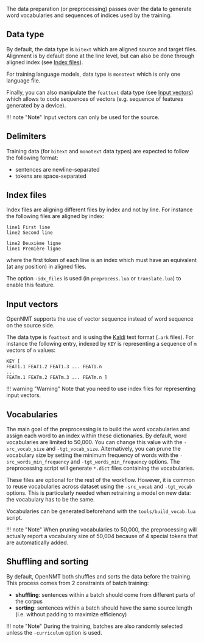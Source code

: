The data preparation (or preprocessing) passes over the data to generate word vocabularies and sequences of indices used by the training.

## Data type

By default, the data type is `bitext` which are aligned source and target files. Alignment is by default done at the line level, but can also be done through aligned index (see [Index files](#index-files)).

For training language models, data type is `monotext` which is only one language file.

Finally, you can also manipulate the `feattext` data type (see [Input vectors](#input-vectors)) which allows to code sequences of vectors (e.g. sequence of features generated by a device).

!!! note "Note"
    Input vectors can only be used for the source.


## Delimiters

Training data (for `bitext` and `monotext` data types) are expected to follow the following format:

* sentences are newline-separated
* tokens are space-separated

## Index files

Index files are aligning different files by index and not by line. For instance the following files are aligned by index:

```text
line1 First line
line2 Second line
```

```text
line2 Deuxième ligne
line1 Première ligne
```

where the first token of each line is an index which must have an equivalent (at any position) in aligned files.

The option `-idx_files` is used (in `preprocess.lua` or `translate.lua`) to enable this feature.

## Input vectors

OpenNMT supports the use of vector sequence instead of word sequence on the source side.

The data type is `feattext` and is using the [Kaldi](http://kaldi-asr.org) text format (`.ark` files). For instance the following entry, indexed by `KEY` is representing a sequence
of `m` vectors of `n` values:

```text
KEY [
FEAT1.1 FEAT1.2 FEAT1.3 ... FEAT1.n
...
FEATm.1 FEATm.2 FEATm.3 ... FEATm.n ]
```

!!! warning "Warning"
    Note that you need to use index files for representing input vectors.

## Vocabularies

The main goal of the preprocessing is to build the word vocabularies and assign each word to an index within these dictionaries. By default, word vocabularies are limited to 50,000. You can change this value with the `-src_vocab_size` and `-tgt_vocab_size`. Alternatively, you can prune the vocabulary size by setting the minimum frequency of words with the `-src_words_min_frequency` and `-tgt_words_min_frequency` options. The preprocessing script will generate `*.dict` files containing the vocabularies.

These files are optional for the rest of the workflow. However, it is common to reuse vocabularies across dataset using the `-src_vocab` and `-tgt_vocab` options. This is particularly needed when retraining a model on new data: the vocabulary has to be the same.

Vocabularies can be generated beforehand with the `tools/build_vocab.lua` script.

!!! note "Note"
    When pruning vocabularies to 50,000, the preprocessing will actually report a vocabulary size of 50,004 because of 4 special tokens that are automatically added.

## Shuffling and sorting

By default, OpenNMT both shuffles and sorts the data before the training. This process comes from 2 constraints of batch training:

* **shuffling**: sentences within a batch should come from different parts of the corpus
* **sorting**: sentences within a batch should have the same source length (i.e. without padding to maximize efficiency)

!!! note "Note"
    During the training, batches are also randomly selected unless the `-curriculum` option is used.

